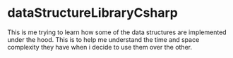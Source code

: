 # dataStructureLibraryCsharp
This is me trying to learn how some of the data structures are implemented under the hood. This is to help me understand the time and space complexity they have when i decide to use them over the other.
